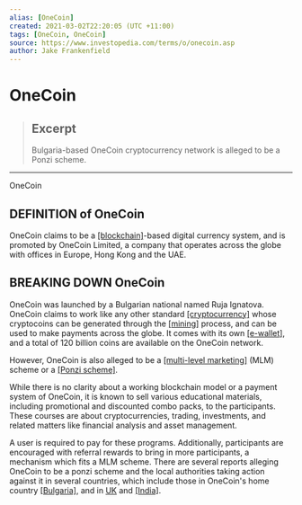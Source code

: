 ```yaml
---
alias: [OneCoin]
created: 2021-03-02T22:20:05 (UTC +11:00)
tags: [OneCoin, OneCoin]
source: https://www.investopedia.com/terms/o/onecoin.asp
author: Jake Frankenfield
---
```


# OneCoin

> ## Excerpt
> Bulgaria-based OneCoin cryptocurrency network is alleged to be a Ponzi scheme.

---

OneCoin
## DEFINITION of OneCoin

OneCoin claims to be a [[blockchain]](https://www.investopedia.com/terms/b/blockchain.asp)\-based digital currency system, and is promoted by OneCoin Limited, a company that operates across the globe with offices in Europe, Hong Kong and the UAE.

## BREAKING DOWN OneCoin

OneCoin was launched by a Bulgarian national named Ruja Ignatova. OneCoin claims to work like any other standard [[cryptocurrency]](https://www.investopedia.com/terms/c/cryptocurrency.asp) whose cryptocoins can be generated through the [[mining]](https://www.investopedia.com/terms/b/bitcoin-mining.asp) process, and can be used to make payments across the globe. It comes with its own [[e-wallet]](https://www.investopedia.com/terms/d/digital-wallet.asp), and a total of 120 billion coins are available on the OneCoin network.

However, OneCoin is also alleged to be a [[multi-level marketing]](https://www.investopedia.com/terms/m/multi-level-marketing.asp) (MLM) scheme or a [[Ponzi scheme]](https://www.investopedia.com/terms/p/ponzischeme.asp). 

While there is no clarity about a working blockchain model or a payment system of OneCoin, it is known to sell various educational materials, including promotional and discounted combo packs, to the participants. These courses are about cryptocurrencies, trading, investments, and related matters like financial analysis and asset management.

A user is required to pay for these programs. Additionally, participants are encouraged with referral rewards to bring in more participants, a mechanism which fits a MLM scheme. There are several reports alleging OneCoin to be a ponzi scheme and the local authorities taking action against it in several countries, which include those in OneCoin's home country [[Bulgaria]](https://cointelegraph.com/news/bulgarian-police-raids-onecoin-offices-ponzi-scheme-servers-shut-down), and in [UK](https://www.mirror.co.uk/news/uk-news/who-wants-onecoin-millionaire-you-7346558) and [[India]](https://www.coindesk.com/indian-police-charges-onecoin-founder-ruja-ignatova/).
